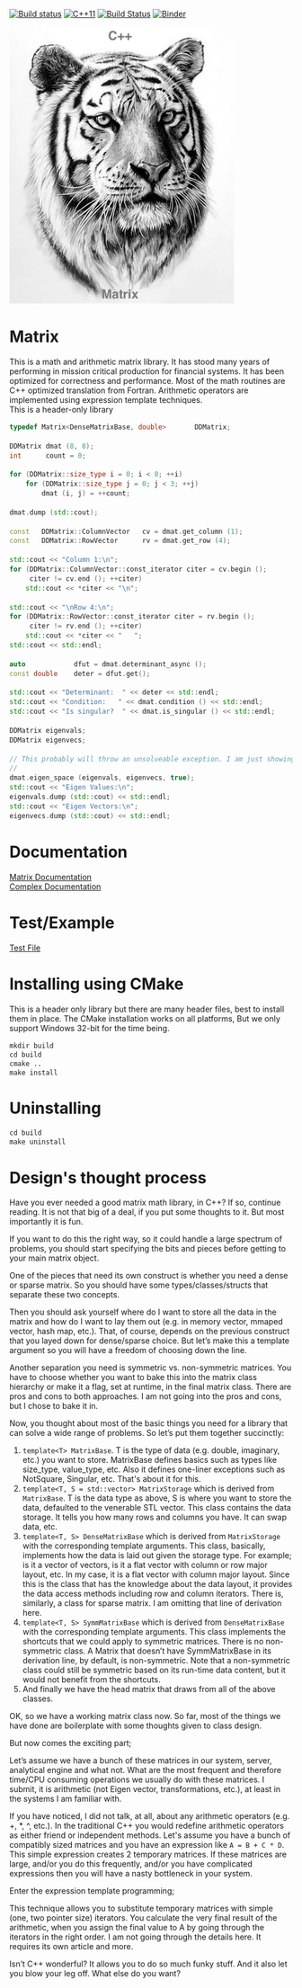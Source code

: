 [![Build status](https://ci.appveyor.com/api/projects/status/acuqcseoi6y19wp4?svg=true)](https://ci.appveyor.com/project/hosseinmoein/matrix)
[![C++11](https://img.shields.io/badge/C%2B%2B-11-blue.svg)](https://isocpp.org/std/the-standard )
[![Build Status](https://travis-ci.org/hosseinmoein/Matrix.svg?branch=master)](https://travis-ci.org/hosseinmoein/Matrix)
[![Binder](https://mybinder.org/badge_logo.svg)](https://mybinder.org/v2/gh/hosseinmoein/Matrix/master)

<img src="docs/Matrix.jpeg" alt="Matrix Tiger" width="400"/>

# Matrix
This is a math and arithmetic matrix library. It has stood many years of performing in mission critical production for financial systems. It has been optimized for correctness and performance.
Most of the math routines are C++ optimized translation from Fortran. Arithmetic operators are implemented using expression template techniques.<BR>
This is a header-only library

```CPP
typedef Matrix<DenseMatrixBase, double>       DDMatrix;

DDMatrix dmat (8, 8);
int      count = 0;

for (DDMatrix::size_type i = 0; i < 8; ++i)
    for (DDMatrix::size_type j = 0; j < 3; ++j)
        dmat (i, j) = ++count;

dmat.dump (std::cout);

const   DDMatrix::ColumnVector   cv = dmat.get_column (1);
const   DDMatrix::RowVector      rv = dmat.get_row (4);

std::cout << "Column 1:\n";
for (DDMatrix::ColumnVector::const_iterator citer = cv.begin ();
     citer != cv.end (); ++citer)
    std::cout << *citer << "\n";

std::cout << "\nRow 4:\n";
for (DDMatrix::RowVector::const_iterator citer = rv.begin ();
     citer != rv.end (); ++citer)
    std::cout << *citer << "   ";
std::cout << std::endl;

auto            dfut = dmat.determinant_async ();
const double    deter = dfut.get();

std::cout << "Determinant:  " << deter << std::endl;
std::cout << "Condition:   " << dmat.condition () << std::endl;
std::cout << "Is singular?  " << dmat.is_singular () << std::endl;

DDMatrix eigenvals;
DDMatrix eigenvecs;

// This probably will throw an unsolveable exception. I am just showing the interface
//
dmat.eigen_space (eigenvals, eigenvecs, true);
std::cout << "Eigen Values:\n";
eigenvals.dump (std::cout) << std::endl;
std::cout << "Eigen Vectors:\n";
eigenvecs.dump (std::cout) << std::endl;
```

# Documentation
[Matrix Documentation](docs/MatrixDoc.pdf)<BR>
[Complex Documentation](include/Complex.h)

# Test/Example
[Test File](src/matrix_tester.cc)

# Installing using CMake
This is a header only library but there are many header files, best to
install them in place. The CMake installation works on all platforms,
But we only support Windows 32-bit for the time being.

```
mkdir build
cd build
cmake ..
make install
```

# Uninstalling
```
cd build
make uninstall
```

# Design's thought process
Have you ever needed a good matrix math library, in C++? If so, continue reading. It is not that big of a deal, if you put some thoughts to it. But most importantly it is fun.

If you want to do this the right way, so it could handle a large spectrum of problems, you should start specifying the bits and pieces before getting to your main matrix object.

One of the pieces that need its own construct is whether you need a dense or sparse matrix. So you should have some types/classes/structs that separate these two concepts.

Then you should ask yourself where do I want to store all the data in the matrix and how do I want to lay them out (e.g. in memory vector, mmaped vector, hash map, etc.). That, of course, depends on the previous construct that you layed down for dense/sparse choice. But let’s make this a template argument so you will have a freedom of choosing down the line.

Another separation you need is symmetric vs. non-symmetric matrices. You have to choose whether you want to bake this into the matrix class hierarchy or make it a flag, set at runtime, in the final matrix class. There are pros and cons to both approaches. I am not going into the pros and cons, but I chose to bake it in.

Now, you thought about most of the basic things you need for a library that can solve a wide range of problems. So let’s put them together succinctly:

1) `template<T> MatrixBase`. T is the type of data (e.g. double, imaginary, etc.) you want to store. MatrixBase defines basics such as types like size_type, value_type, etc. Also it defines one-liner exceptions such as NotSquare, Singular, etc. That's about it for this.
2) `template<T, S = std::vector> MatrixStorage` which is derived from `MatrixBase`. T is the data type as above, S is where you want to store the data, defaulted to the venerable STL vector. This class contains the data storage. It tells you how many rows and columns you have. It can swap data, etc.
3) `template<T, S> DenseMatrixBase` which is derived from `MatrixStorage` with the corresponding template arguments. This class, basically, implements how the data is laid out given the storage type. For example; is it a vector of vectors, is it a flat vector with column or row major layout, etc. In my case, it is a flat vector with column major layout. Since this is the class that has the knowledge about the data layout, it provides the data access methods including row and column iterators. There is, similarly, a class for sparse matrix. I am omitting that line of derivation here.
4) `template<T, S> SymmMatrixBase` which is derived from `DenseMatrixBase` with the corresponding template arguments. This class implements the shortcuts that we could apply to symmetric matrices. There is no non-symmetric class. A Matrix that doesn’t have SymmMatrixBase in its derivation line, by default, is non-symmetric. Note that a non-symmetric class could still be symmetric based on its run-time data content, but it would not benefit from the shortcuts.
5) And finally we have the head matrix that draws from all of the above classes.


OK, so we have a working matrix class now. So far, most of the things we have done are boilerplate with some thoughts given to class design.

But now comes the exciting part;

Let’s assume we have a bunch of these matrices in our system, server, analytical engine and what not. What are the most frequent and therefore time/CPU consuming operations we usually do with these matrices. I submit, it is arithmetic (not Eigen vector, transformations, etc.), at least in the systems I am familiar with.

If you have noticed, I did not talk, at all, about any arithmetic operators (e.g. +, *, ^, etc.). In the traditional C++ you would redefine arithmetic operators as either friend or independent methods. Let's assume you have a bunch of compatibly sized matrices and you have an expression like `A = B + C * D`. This simple expression creates 2 temporary matrices. If these matrices are large, and/or you do this frequently, and/or you have complicated expressions then you will have a nasty bottleneck in your system.

Enter the expression template programming;

This technique allows you to substitute temporary matrices with simple (one, two pointer size) iterators. You calculate the very final result of the arithmetic, when you assign the final value to A by going through the iterators in the right order.
I am not going through the details here. It requires its own article and more. 

Isn’t C++ wonderful? It allows you to do so much funky stuff. And it also let you blow your leg off. What else do you want?
